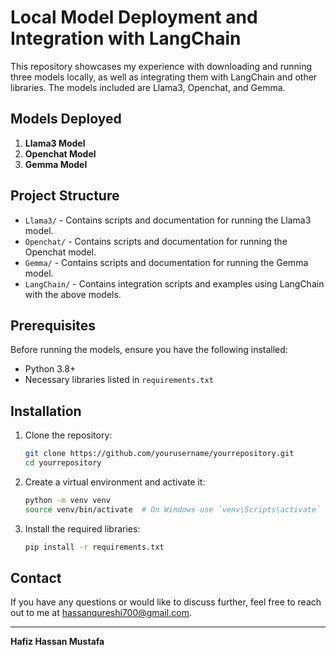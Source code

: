 # Local Model Deployment and Integration with LangChain

This repository showcases my experience with downloading and running three models locally, as well as integrating them with LangChain and other libraries. The models included are Llama3, Openchat, and Gemma.

## Models Deployed

1. **Llama3 Model**
2. **Openchat Model**
3. **Gemma Model**

## Project Structure

- `Llama3/` - Contains scripts and documentation for running the Llama3 model.
- `Openchat/` - Contains scripts and documentation for running the Openchat model.
- `Gemma/` - Contains scripts and documentation for running the Gemma model.
- `LangChain/` - Contains integration scripts and examples using LangChain with the above models.

## Prerequisites

Before running the models, ensure you have the following installed:

- Python 3.8+
- Necessary libraries listed in `requirements.txt`

## Installation

1. Clone the repository:

    ```bash
    git clone https://github.com/yourusername/yourrepository.git
    cd yourrepository
    ```

2. Create a virtual environment and activate it:

    ```bash
    python -m venv venv
    source venv/bin/activate  # On Windows use `venv\Scripts\activate`
    ```

3. Install the required libraries:

    ```bash
    pip install -r requirements.txt
    ```

## Contact

If you have any questions or would like to discuss further, feel free to reach out to me at hassanqureshi700@gmail.com.

---

**Hafiz Hassan Mustafa**
